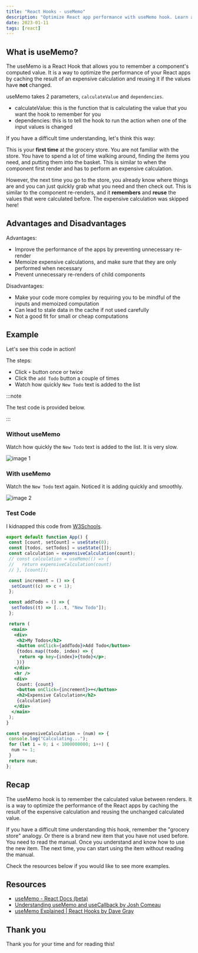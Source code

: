 ```yaml
---
title: "React Hooks - useMemo"
description: "Optimize React app performance with useMemo hook. Learn advantages disadvantages & see performance difference with before/after examples."
date: 2023-01-11
tags: [react]
---
```


## What is useMemo?

The useMemo is a React Hook that allows you to remember a component's computed value. It is a way to optimize the performance of your React apps by caching the result of an expensive calculation and reusing it if the values have **not** changed.

useMemo takes 2 parameters, `calculateValue` and `dependencies`.

- calculateValue: this is the function that is calculating the value that you want the hook to remember for you
- dependencies: this is to tell the hook to run the action when one of the input values is changed

If you have a difficult time understanding, let's think this way:

This is your **first time** at the grocery store. You are not familiar with the store. You have to spend a lot of time walking around, finding the items you need, and putting them into the basket. This is similar to when the component first render and has to perform an expensive calculation.

However, the next time you go to the store, you already know where things are and you can just quickly grab what you need and then check out. This is similar to the component re-renders, and it **remembers** and **reuse** the values that were calculated before. The expensive calculation was skipped here!

## Advantages and Disadvantages

Advantages:

- Improve the performance of the apps by preventing unnecessary re-render
- Memoize expensive calculations, and make sure that they are only performed when necessary
- Prevent unnecessary re-renders of child components

Disadvantages:

- Make your code more complex by requiring you to be mindful of the inputs and memoized computation
- Can lead to stale data in the cache if not used carefully
- Not a good fit for small or cheap computations

## Example

Let's see this code in action!

The steps:

- Click `+` button once or twice
- Click the `add Todo` button a couple of times
- Watch how quickly `New Todo` text is added to the list

:::note

The test code is provided below.

:::

### Without useMemo

Watch how quickly the `New Todo` text is added to the list. It is very slow.

![image 1](https://user-images.githubusercontent.com/35031228/211906233-0e3fe9fc-3273-47b0-9f38-d5fa8fce318a.gif)

### With useMemo

Watch the `New Todo` text again. Noticed it is adding quickly and smoothly.

![image 2](https://user-images.githubusercontent.com/35031228/211906235-be3476e9-7665-4466-bbd3-0e75b481bf71.gif)

### Test Code

I kidnapped this code from [W3Schools](https://www.w3schools.com/react/react_usememo.asp).

```jsx
export default function App() {
 const [count, setCount] = useState(0);
 const [todos, setTodos] = useState([]);
 const calculation = expensiveCalculation(count);
 // const calculation = useMemo(() => {
 //   return expensiveCalculation(count)
 // }, [count]);

 const increment = () => {
  setCount((c) => c + 1);
 };

 const addTodo = () => {
  setTodos((t) => [...t, "New Todo"]);
 };

 return (
  <main>
   <div>
    <h2>My Todos</h2>
    <button onClick={addTodo}>Add Todo</button>
    {todos.map((todo, index) => {
     return <p key={index}>{todo}</p>;
    })}
   </div>
   <hr />
   <div>
    Count: {count}
    <button onClick={increment}>+</button>
    <h2>Expensive Calculation</h2>
    {calculation}
   </div>
  </main>
 );
}

const expensiveCalculation = (num) => {
 console.log("Calculating...");
 for (let i = 0; i < 1000000000; i++) {
  num += 1;
 }
 return num;
};
```

## Recap

The useMemo hook is to remember the calculated value between renders. It is a way to optimize the performance of the React apps by caching the result of the expensive calculation and reusing the unchanged calculated value.

If you have a difficult time understanding this hook, remember the "grocery store" analogy. Or there is a brand new item that you have not used before. You need to read the manual. Once you understand and know how to use the new item. The next time, you can start using the item without reading the manual.

Check the resources below if you would like to see more examples.

## Resources

- [useMemo - React Docs (beta)](https://beta.reactjs.org/reference/react/useMemo)
- [Understanding useMemo and useCallback by Josh Comeau](https://www.joshwcomeau.com/react/usememo-and-usecallback/)
- [useMemo Explained | React Hooks by Dave Gray](https://www.youtube.com/watch?v=oR8gUi1LfWY&list=PL0Zuz27SZ-6PSdiQpSxO9zxvB0ns6m3ta&index=2)

## Thank you

Thank you for your time and for reading this!
